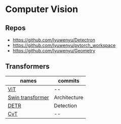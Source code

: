 # Computer Vision

## Repos
- https://github.com/lyuwenyu/Detectron
- https://github.com/lyuwenyu/pytorch_workspace
- https://github.com/lyuwenyu/Geometry



## Transformers
 
names | commits
| --- | ---|
[ViT](https://github.com/lucidrains/vit-pytorch) | --
[Swin transformer]() | Architecture
[DETR]() | Detection
[CvT]() | --
